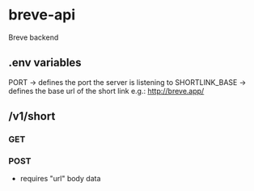 # breve-api

Breve backend

## .env variables
PORT -> defines the port the server is listening to
SHORTLINK_BASE -> defines the base url of the short link e.g.: http://breve.app/


## /v1/short

### GET


### POST

- requires "url" body data
